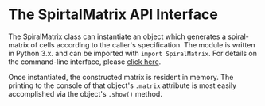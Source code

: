 # The SpirtalMatrix API Interface

The SpiralMatrix class can instantiate an object which generates a spiral-matrix
of cells according to the caller's specification. The module is written in
Python 3.x. and can be imported with `import SpiralMatrix`. For details on the
command-line interface, please [click here](../README.md "The command-line interface").

Once instantiated, the constructed matrix is resident in memory. The printing to
the console of that object's `.matrix` attribute is most easily accomplished via
the object's `.show()` method.


